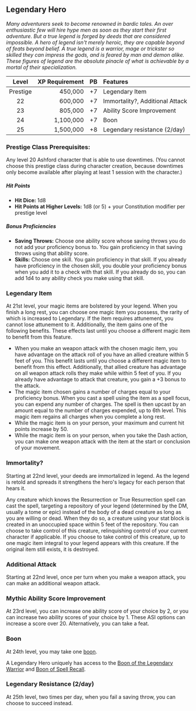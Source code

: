 ## Legendary Hero
*Many adventurers seek to become renowned in bardic tales. An over enthusiastic few will hire hype men as soon as they start their first adventure. But a true legend is forged by deeds that are considered impossible. A hero of legend isn't merely heroic, they are capable beyond of feats beyond belief. A true legend is a warrior, mage or trickster so skilled they can impress the gods, and is feared by man and demon alike. These figures of legend are the absolute pinacle of what is achievable by a mortal of their specialization.*

| Level    | XP Requirement   | PB | Features |
|:--------:|----------:|---:|:---------|
| Prestige | 450,000   | +7 | Legendary Item |
| 22       | 600,000   | +7 | Immortality?, Additional Attack |
| 23       | 805,000   | +7 | Ability Score Improvement	|
| 24       | 1,100,000 | +7 | Boon |
| 25       | 1,500,000 | +8 | Legendary resistance (2/day) |

		
### Prestige Class Prerequisites:					
Any level 20 Ashford character that is able to use downtimes. (You cannot choose this prestige class during character creation, because downtimes only become available after playing at least 1 session with the character.)

##### Hit Points
- **Hit Dice:** 1d8	
- **Hit Points at Higher Levels:** 1d8 (or 5) + your Constitution modifier per prestige level

##### Bonus Proficiencies
- **Saving Throws:** Choose one ability score whose saving throws you do not add your proficiency bonus to. You gain proficiency in that saving throws using that ability score.
- **Skills:** Choose one skill. You gain proficiency in that skill. If you already have proficiency in the chosen skill, you double your proficiency bonus when you add it to a check with that skill. If you already do so, you can add 1d4 to any ability check you make using that skill.

### Legendary Item		
At 21st level, your magic items are bolstered by your legend. When you finish a long rest, you can choose one magic item you possess, the rarity of which is increased to Legendary. If the item requires attunement, you cannot lose attunement to it. Additionally, the item gains one of the following benefits. These effects last until you choose a different magic item to benefit from this feature.

- When you make an weapon attack with the chosen magic item, you have advantage on the attack roll of you have an allied creature within 5 feet of you. This benefit lasts until you choose a different magic item to benefit from this effect. Additionally, that allied creature has advantage on all weapon attack rolls they make while within 5 feet of you. If you already have advantage to attack that creature, you gain a +3 bonus to the attack.
- The magic item chosen gains a number of charges equal to your proficiency bonus. When you cast a spell using the item as a spell focus, you can expend any number of charges. The spell is then upcast by an amount equal to the number of charges expended, up to 6th level. This magic item regains all charges when you complete a long rest.
- While the magic item is on your person, your maximum and current hit points increase by 50.
- While the magic item is on your person, when you take the Dash action, you can make one weapon attack with the item at the start or conclusion of your movement. 

### Immortality?
Starting at 22nd level, your deeds are immortalized in legend. As the legend is retold and spreads it strengthens the hero's legacy for each person that hears it.

Any creature which knows the Resurrection or True Resurrection spell can cast the spell, targeting a repository of your legend (determined by the DM, usually a tome or epic) instead of the body of a dead creature as long as you are willing or dead. When they do so, a creature using your stat block is created in an unoccupied space within 5 feet of the repository. You can choose to take control of this creature, relinquishing control of your current character if applicable. If you choose to take control of this creature, up to one magic item integral to your legend appears with this creature. If the original item still exists, it is destroyed.

### Additional Attack
Starting at 22nd level, once per turn when you make a weapon attack, you can make an additional weapon attack.

### Mythic Ability Score Improvement					
At 23rd level, you can increase one ability score of your choice by 2, or you can increase two ability scores of your choice by 1. These ASI options can increase a score over 20.
Alternatively, you can take a feat.	

### Boon					
At 24th level, you may take one [boon](boons.md). 

A Legendary Hero uniquely has access to the [Boon of the Legendary Warrior](boons.md#boon-of-the-legendary-warrior--special) and [Boon of Spell Recall](boons.md#boon-of-spell-recall--special).
					
### Legendary Resistance (2/day)					
At 25th level, two times per day, when you fail a saving throw, you can choose to succeed instead. 					
